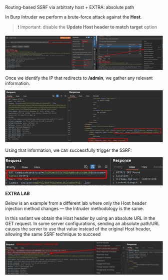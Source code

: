 
Routing-based SSRF via arbitraty host + EXTRA: absolute path

In Burp Intruder we perform a brute-force attack against the **Host**.

> ❗ Important: disable the **Update Host header to match target** option


![Screenshot1](/04-Screenshots/absolute1.png)

Once we identify the IP that redirects to **/admin**, we gather any relevant information.


![Screenshot2](/04-Screenshots/absolute2.png)


Using that information, we can successfully trigger the SSRF:


![Screenshot3](/04-Screenshots/absolute3.png)

**EXTRA LAB**

Below is an example from a different lab where only the Host header injection method changes — the Intruder methodology is the same.

In this variant we obtain the Host header by using an absolute URL in the GET request. In some server configurations, sending an absolute path/URL causes the server to use that value instead of the original Host header, allowing the same SSRF technique to succeed


![Screenshot4](/04-Screenshots/absolute4.png)
